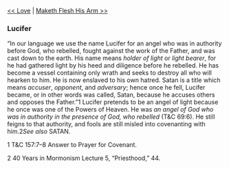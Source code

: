 [<< Love](Love)  |  [Maketh Flesh His Arm >>](Maketh%20Flesh%20His%20Arm)

### Lucifer
“In our language we use the name Lucifer for an angel who was in authority before God, who rebelled, fought against the work of the Father, and was cast down to the earth. His name means *holder of light* or *light bearer*, for he had gathered light by his heed and diligence before he rebelled. He has become a vessel containing only wrath and seeks to destroy all who will hearken to him. He is now enslaved to his own hatred. Satan is a title which means *accuser*, *opponent*, and *adversary*; hence once he fell, Lucifer became, or in other words was called, Satan, because he accuses others and opposes the Father.”1 Lucifer pretends to be an angel of light because he once was one of the Powers of Heaven. He was *an angel of God who was in authority in the presence of God, who rebelled* (T&C 69:6). He still feigns to that authority, and fools are still misled into covenanting with him.2*See also* SATAN.



1 T&C 157:7–8 Answer to Prayer for Covenant.


2 40 Years in Mormonism Lecture 5, “Priesthood,” 44.